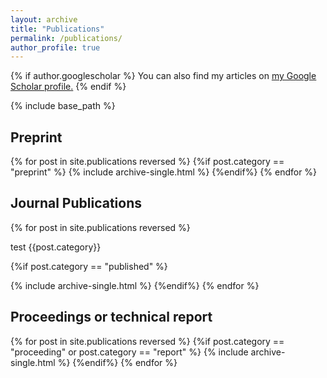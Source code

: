 ```yaml
---
layout: archive
title: "Publications"
permalink: /publications/
author_profile: true
---
```


{% if author.googlescholar %}
  You can also find my articles on <u><a href="{{author.googlescholar}}">my Google Scholar profile</a>.</u>
{% endif %}

{% include base_path %}

<h2>Preprint </h2>

{% for post in site.publications reversed %}
{%if post.category == "preprint" %}
  {% include archive-single.html %}
{%endif%}
{% endfor %}

<h2>Journal Publications</h2>

{% for post in site.publications reversed %}
<p>test {{post.category}}</p>
{%if post.category == "published" %}

  {% include archive-single.html %}
{%endif%}
{% endfor %}

<h2>Proceedings or technical report </h2>

{% for post in site.publications reversed %}
{%if post.category == "proceeding" or post.category == "report" %}
  {% include archive-single.html %}
{%endif%}
{% endfor %}